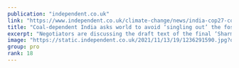 ```yaml
---
publication: "independent.co.uk"
link: "https://www.independent.co.uk/climate-change/news/india-cop27-coal-draft-deal-b2223915.html"
title: "Coal-dependent India asks world to avoid ‘singling out’ the fossil fuel in Cop27 pact"
excerpt: "Negotiators are discussing the draft text of the final ‘Sharm’ agreement  "
image: "https://static.independent.co.uk/2021/11/13/19/1236291590.jpg?quality=75&width=1200&auto=webp"
group: pro
rank: 18
---
```


